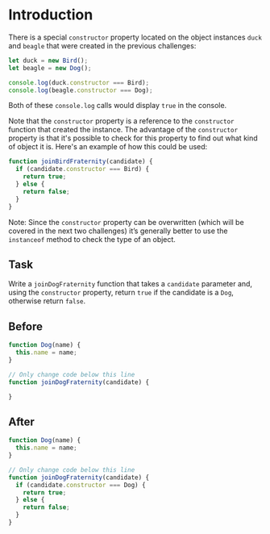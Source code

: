 # Introduction

There is a special `constructor` property located on the object instances `duck` and `beagle` that were created in the previous challenges:

```javascript
let duck = new Bird();
let beagle = new Dog();

console.log(duck.constructor === Bird); 
console.log(beagle.constructor === Dog);
```
Both of these `console.log` calls would display `true` in the console.

Note that the `constructor` property is a reference to the `constructor` function that created the instance. The advantage of the `constructor` property is that it's possible to check for this property to find out what kind of object it is. Here's an example of how this could be used:
```javascript
function joinBirdFraternity(candidate) {
  if (candidate.constructor === Bird) {
    return true;
  } else {
    return false;
  }
}
```
Note: Since the `constructor` property can be overwritten (which will be covered in the next two challenges) it’s generally better to use the `instanceof` method to check the type of an object.

## Task 

Write a `joinDogFraternity` function that takes a `candidate` parameter and, using the `constructor` property, return `true` if the candidate is a `Dog`, otherwise return `false`.

## Before

```javascript
function Dog(name) {
  this.name = name;
}

// Only change code below this line
function joinDogFraternity(candidate) {

}
```

## After

```javascript
function Dog(name) {
  this.name = name;
}

// Only change code below this line
function joinDogFraternity(candidate) {
  if (candidate.constructor === Dog) {
    return true;
  } else {
    return false;
  }
}
```
